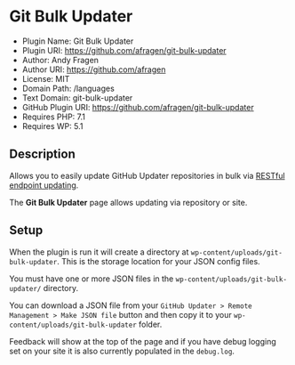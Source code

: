 # Git Bulk Updater

 * Plugin Name:       Git Bulk Updater
 * Plugin URI:        https://github.com/afragen/git-bulk-updater
 * Author:            Andy Fragen
 * Author URI:        https://github.com/afragen
 * License:           MIT
 * Domain Path:       /languages
 * Text Domain:       git-bulk-updater
 * GitHub Plugin URI: https://github.com/afragen/git-bulk-updater
 * Requires PHP:      7.1
 * Requires WP:       5.1

## Description

Allows you to easily update GitHub Updater repositories in bulk via [RESTful endpoint updating](https://github.com/afragen/github-updater/wiki/Remote-Management---RESTful-Endpoints).

The **Git Bulk Updater** page allows updating via repository or site.

## Setup

When the plugin is run it will create a directory at `wp-content/uploads/git-bulk-updater`. This is the storage location for your JSON config files.

You must have one or more JSON files in the `wp-content/uploads/git-bulk-updater/` directory.

You can download a JSON file from your `GitHub Updater > Remote Management > Make JSON file` button and then copy it to your `wp-content/uploads/git-bulk-updater` folder.

Feedback will show at the top of the page and if you have debug logging set on your site it is also currently populated in the `debug.log`.
